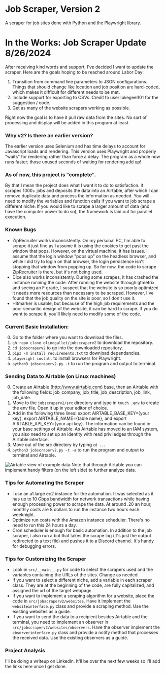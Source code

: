 # Job Scraper, Version 2
A scraper for job sites done with Python and the Playwright library.

# In the Works: Job Scraper Update 8/26/2024
After receiving kind words and support, I've decided I want to update the scraper.  Here are the goals
hoping to be reached around Labor Day:

1.  Transition from command line parameters to JSON configurations.  Things that should change like
location and job position are hard-coded, which makes it difficult for different needs to be met.
2.  Include support for exporting to CSVs.  Credit to user lukegeel101 for the suggestion / code.
3.  Get as many of the website scrapers working as possible.

Right now the goal is to have it pull raw data from the sites.  No sort of processing and display will be added in this program at least.

### Why v2?  Is there an earlier version?
The earlier version uses Selenium and has time delays to account for Javascript loads and rendering.  This version uses Playwright and properly "waits" for rendering rather than force a delay.  The program as a whole now runs faster; those unused seconds of waiting for rendering add up!  

### As of now, this project is "complete".
By that I mean the project does what I want it to do to satisfaction.  It scrapes 1000+ jobs and deposits the data into an Airtable, after which I can remove duplicate data and process the information as needed.  You will need to modify the variables and function calls if you want to job scrape a different niche.  If you would like to scrape a larger amount of data (and have the computer power to do so), the framework is laid out for parallel execution.

### Known Bugs
- ZipRecruiter works inconsistently.  On my personal PC, I'm able to scrape it just fine as I assume it is using the cookies to get past the window that pops.  However, on the virtual machine, it has issues.  I assume that the login window "pops up" on the headless browser, and while I did try to login on that browser, the login persistence isn't stopping that window from popping up.  So for now, the code to scrape ZipRecruiter is there, but it's not being used.
- Dice also works inconsistently.  During some scrapes, it has crashed the instance running the code.  After running the website through gtmetrix and seeing an F grade, I suspect that the website is so poorly optimized it needs more resources than necessary to be scraped.  However, I've found that the job quality on the site is poor, so I don't use it.
- Hitmarker is usable, but because of the high job requirements and the poor semantic design of the website, it can be hard to scrape.  If you do want to scrape it, you'll likely need to modify some of the code.

### Current Basic Installation:
0.  Go to the folder where you want to download the files. 
1.  ```gh repo clone olindgallet/jobscraperv2``` to download the repository.
2.  ```cd jobscraperv2``` to go into the downloaded repository.
2.  ```pip3 -m install requirements.txt``` to download dependancies.
3.  ```playwright install``` to install browsers for Playwright.
4.  ```python3 jobscraperv2.py -t``` to run the program and output to terminal.

### Sending Data to Airtable (on Linux machines)
0.  Create an Airtable (http://www.airtable.com) base, then an Airtable with the following fields: job_company, job_title, job_description, job_link, job_date.
1.  Move to the ```jobscraperv2/src``` directory and type in ```touch .env``` to create the env file.  Open it up in your editor of choice.
2.  Add in the following three lines: export AIRTABLE_BASE_KEY={your key}, export AIRTABLE_NAME={table name}, and export AIRTABLE_API_KEY={your api key}.  The information can be found in your base settings of Airtable.  As Airtable has moved to an IAM system, you also need to set up an identity with read priviledges through the Airtable interface.
3.  Move out of the src directory by typing ```cd ..```.
4.  ```python3 jobscraperv2.py -t -a``` to run the program and output to terminal and Airtable.

![Airtable view of example data](https://github.com/olindgallet/jobscraperv2/blob/master/AirtableReview.png)
Note that through Airtable you can implement handy filters (on the left side) to further analyze data.

### Tips for Automating the Scraper
- I use an a1.large ec2 instance for the automation.  It was selected as it has up to 10 Gbps bandwidth for network transactions while having enough processing power to scrape the data.  At around .20 an hour, monthly costs are 8 dollars to run the instance two hours each weeknight.
- Optimize run costs with the Amazon instance scheduler.  There's no need to run this 24 hours a day.
- Cron scheduler is enough for basic automation.  In addition to the job scraper, I also run a bot that takes the scrape log (it's just the output redirected to a text file) and pushes it to a Discord channel.  It's handy for debugging errors.

### Tips for Customizing the Scraper
- Look in ```src/__main__.py``` for code to select the scrapers used and the variables containing the URLs of the sites.  Change as needed.
- If you want to select a different niche, add a variable in each scraper class.  They are at the beginning of the code, are fully capitalized, and assigned the url of the target webpage.
- If you want to implement a scraping algorithm for a website, place the code in ```src/jobscraperv2/websites```.  Have it implement the ```websiteinterface.py``` class and provide a scraping method.  Use the existing websites as a guide.
- If you want to send the data to a recipient besides Airtable and the terminal, you need to implement an observer in ```src/jobscraperv2/websites/observers```.  Have the observer implement the ```observerinterface.py``` class and provide a notify method that processes the received data.  Use the existing observers as a guide.

### Project Analysis
I'll be doing a writeup on LinkedIn.  It'll be over the next few weeks so I'll add the links here once I get done.
